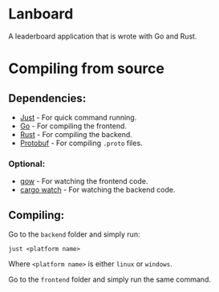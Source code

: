 # Lanboard

A leaderboard application that is wrote with Go and Rust.

# Compiling from source

## Dependencies:

* [Just](https://github.com/casey/just) - For quick command running.
* [Go](https://go.dev) - For compiling the frontend.
* [Rust](https://www.rust-lang.org/) - For compiling the backend.
* [Protobuf](https://protobuf.dev/) - For compiling `.proto` files.

### Optional:
* [gow](https://github.com/mitranim/gow) - For watching the frontend code.
* [cargo watch](https://crates.io/crates/cargo-watch) - For watching the backend code.

## Compiling:

Go to the `backend` folder and simply run:
```
just <platform name>
```
Where `<platform name>` is either `linux` or `windows`.

Go to the `frontend` folder and simply run the same command.
